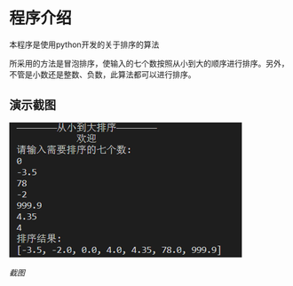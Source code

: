 # 程序介绍
本程序是使用python开发的关于排序的算法

所采用的方法是冒泡排序，使输入的七个数按照从小到大的顺序进行排序。另外，不管是小数还是整数、负数，此算法都可以进行排序。

## 演示截图

![](images\捕获.png)  

*截图*
